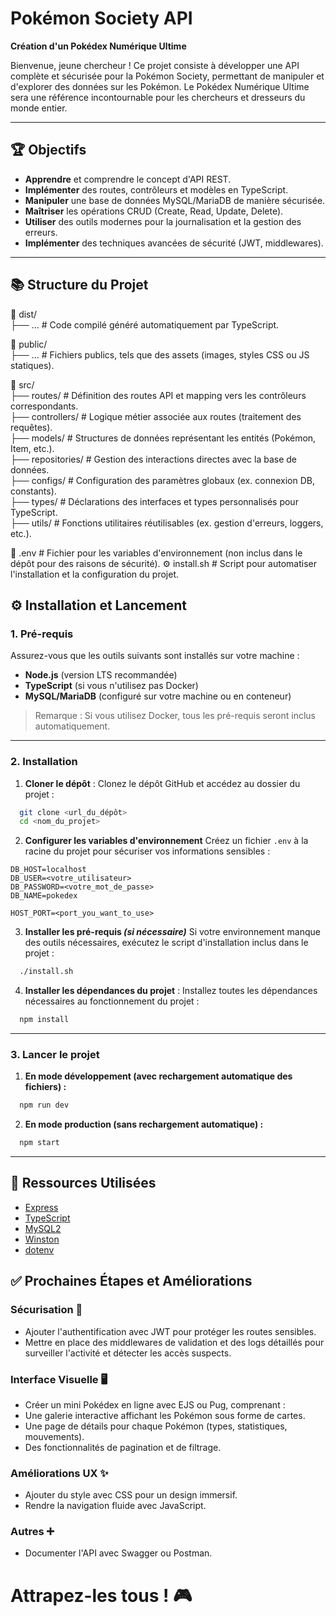 # Pokémon Society API

**Création d'un Pokédex Numérique Ultime**

Bienvenue, jeune chercheur ! Ce projet consiste à développer une API complète et sécurisée pour la Pokémon Society, permettant de manipuler et d'explorer des données sur les Pokémon. Le Pokédex Numérique Ultime sera une référence incontournable pour les chercheurs et dresseurs du monde entier.

---

## 🏆 Objectifs

- **Apprendre** et comprendre le concept d'API REST.
- **Implémenter** des routes, contrôleurs et modèles en TypeScript.
- **Manipuler** une base de données MySQL/MariaDB de manière sécurisée.
- **Maîtriser** les opérations CRUD (Create, Read, Update, Delete).
- **Utiliser** des outils modernes pour la journalisation et la gestion des erreurs.
- **Implémenter** des techniques avancées de sécurité (JWT, middlewares).

---

## 📚 Structure du Projet

📂 dist/  
  ├── ... # Code compilé généré automatiquement par TypeScript.

📂 public/  
  ├── ... # Fichiers publics, tels que des assets (images, styles CSS ou JS statiques).

📂 src/  
  ├── routes/        # Définition des routes API et mapping vers les contrôleurs correspondants.  
  ├── controllers/   # Logique métier associée aux routes (traitement des requêtes).  
  ├── models/        # Structures de données représentant les entités (Pokémon, Item, etc.).  
  ├── repositories/  # Gestion des interactions directes avec la base de données.  
  ├── configs/       # Configuration des paramètres globaux (ex. connexion DB, constants).  
  ├── types/         # Déclarations des interfaces et types personnalisés pour TypeScript.  
  ├── utils/         # Fonctions utilitaires réutilisables (ex. gestion d'erreurs, loggers, etc.).  

  📄 .env # Fichier pour les variables d'environnement (non inclus dans le dépôt pour des raisons de sécurité).
  ⚙️ install.sh # Script pour automatiser l'installation et la configuration du projet.

## ⚙️ Installation et Lancement

### 1. **Pré-requis**
Assurez-vous que les outils suivants sont installés sur votre machine :
- **Node.js** (version LTS recommandée)
- **TypeScript** (si vous n'utilisez pas Docker)
- **MySQL/MariaDB** (configuré sur votre machine ou en conteneur)

> Remarque : Si vous utilisez Docker, tous les pré-requis seront inclus automatiquement.

---

### 2. **Installation**
1. **Cloner le dépôt** :
Clonez le dépôt GitHub et accédez au dossier du projet :
```bash
  git clone <url_du_dépôt>
  cd <nom_du_projet>
```

2. **Configurer les variables d'environnement**
Créez un fichier `.env` à la racine du projet pour sécuriser vos informations sensibles :
```env
DB_HOST=localhost
DB_USER=<votre_utilisateur>
DB_PASSWORD=<votre_mot_de_passe>
DB_NAME=pokedex

HOST_PORT=<port_you_want_to_use>
```

3. **Installer les pré-requis *(si nécessaire)***
Si votre environnement manque des outils nécessaires, exécutez le script d'installation inclus dans le projet :
```bash
  ./install.sh
```

4. **Installer les dépendances du projet** :
Installez toutes les dépendances nécessaires au fonctionnement du projet :
```bash
  npm install
```
---

### 3. **Lancer le projet**
1. **En mode développement (avec rechargement automatique des fichiers) :**
```bash
  npm run dev
```

2. **En mode production (sans rechargement automatique) :**
```bash
  npm start
```

---

## 🌟 Ressources Utilisées
- [Express](https://expressjs.com/)
- [TypeScript](https://www.typescriptlang.org/)
- [MySQL2](https://github.com/sidorares/node-mysql2)
- [Winston](https://github.com/winstonjs/winston)
- [dotenv](https://github.com/motdotla/dotenv)


## ✅ Prochaines Étapes et Améliorations
  ### Sécurisation 🔐
  - Ajouter l'authentification avec JWT pour protéger les routes sensibles.
  - Mettre en place des middlewares de validation et des logs détaillés pour surveiller l'activité et détecter les accès suspects.
  ### Interface Visuelle 🖥️
  - Créer un mini Pokédex en ligne avec EJS ou Pug, comprenant :
  - Une galerie interactive affichant les Pokémon sous forme de cartes.
  - Une page de détails pour chaque Pokémon (types, statistiques, mouvements).
  - Des fonctionnalités de pagination et de filtrage.
  ### Améliorations UX ✨
  - Ajouter du style avec CSS pour un design immersif.
  - Rendre la navigation fluide avec JavaScript.
  ### Autres ➕
  - Documenter l'API avec Swagger ou Postman.
    

# Attrapez-les tous ! 🎮

